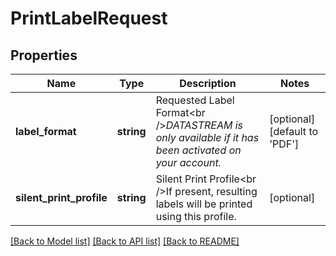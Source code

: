 # PrintLabelRequest

## Properties
Name | Type | Description | Notes
------------ | ------------- | ------------- | -------------
**label_format** | **string** | Requested Label Format&lt;br /&gt;*DATASTREAM is only available if it has been activated on your account.* | [optional] [default to 'PDF']
**silent_print_profile** | **string** | Silent Print Profile&lt;br /&gt;If present, resulting labels will be printed using this profile. | [optional] 

[[Back to Model list]](../README.md#documentation-for-models) [[Back to API list]](../README.md#documentation-for-api-endpoints) [[Back to README]](../README.md)


